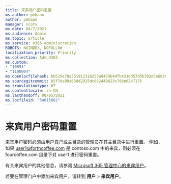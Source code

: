 ```yaml
---
title: 来宾用户密码重置
ms.author: pebaum
author: pebaum
manager: scotv
ms.date: 04/7/2021
ms.audience: Admin
ms.topic: article
ms.service: o365-administration
ROBOTS: NOINDEX, NOFOLLOW
localization_priority: Priority
ms.collection: Adm_O365
ms.custom:
- "10891"
- "1100004"
ms.openlocfilehash: bb529e78a551912316253a0479b4dfb431dd57d5b292d5e60103a32a6a9959fa
ms.sourcegitcommit: b5f7da89a650d2915dc652449623c78be6247175
ms.translationtype: HT
ms.contentlocale: zh-CN
ms.lasthandoff: 08/05/2021
ms.locfileid: "54015862"
---
```

# <a name="guest-user-password-reset"></a>来宾用户密码重置

来宾用户密码必须由用户自己或主目录的管理员在其主目录中进行重置。 例如，如果 user1@forthcoffee.com 是 contoso.com 中的来宾，则必须在 fourcoffee.com 目录下对 user1 进行密码重置。

有关来宾用户的其他信息，请参阅 [Microsoft 365 管理中心的来宾用户](https://docs.microsoft.com/microsoft-365/admin/add-users/about-guest-users)。

若要在管理门户中添加来宾用户，请转到 **用户** > **来宾用户**。